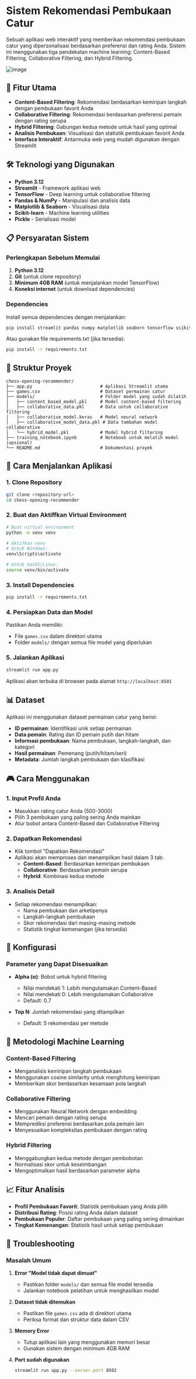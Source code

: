 # Sistem Rekomendasi Pembukaan Catur

Sebuah aplikasi web interaktif yang memberikan rekomendasi pembukaan catur yang dipersonalisasi berdasarkan preferensi dan rating Anda. Sistem ini menggunakan tiga pendekatan machine learning: Content-Based Filtering, Collaborative Filtering, dan Hybrid Filtering.

![image](https://github.com/user-attachments/assets/7808d89e-2b6e-4e11-89cb-785e2ffcc983)


## 🎯 Fitur Utama

- **Content-Based Filtering**: Rekomendasi berdasarkan kemiripan langkah dengan pembukaan favorit Anda
- **Collaborative Filtering**: Rekomendasi berdasarkan preferensi pemain dengan rating serupa
- **Hybrid Filtering**: Gabungan kedua metode untuk hasil yang optimal
- **Analisis Pembukaan**: Visualisasi dan statistik pembukaan favorit Anda
- **Interface Interaktif**: Antarmuka web yang mudah digunakan dengan Streamlit

## 🛠️ Teknologi yang Digunakan

- **Python 3.12**
- **Streamlit** - Framework aplikasi web
- **TensorFlow** - Deep learning untuk collaborative filtering
- **Pandas & NumPy** - Manipulasi dan analisis data
- **Matplotlib & Seaborn** - Visualisasi data
- **Scikit-learn** - Machine learning utilities
- **Pickle** - Serialisasi model

## 📋 Persyaratan Sistem

### Perlengkapan Sebelum Memulai

1. **Python 3.12**
2. **Git** (untuk clone repository)
3. **Minimum 4GB RAM** (untuk menjalankan model TensorFlow)
4. **Koneksi internet** (untuk download dependencies)

### Dependencies

Install semua dependencies dengan menjalankan:

```bash
pip install streamlit pandas numpy matplotlib seaborn tensorflow scikit-learn
```

Atau gunakan file requirements.txt (jika tersedia):

```bash
pip install -r requirements.txt
```

## 📁 Struktur Proyek

```
chess-opening-recommender/
├── app.py                          # Aplikasi Streamlit utama
├── games.csv                       # Dataset permainan catur
├── models/                         # Folder model yang sudah dilatih
│   ├── content_based_model.pkl     # Model content-based filtering
│   ├── collaborative_data.pkl      # Data untuk collaborative filtering
│   ├── collaborative_model.keras   # Model neural network
│   ├── collaborative_model_data.pkl # Data tambahan model collaborative
│   └── hybrid_model.pkl            # Model hybrid filtering
├── training_notebook.ipynb         # Notebook untuk melatih model (opsional)
└── README.md                       # Dokumentasi proyek
```

## 🚀 Cara Menjalankan Aplikasi

### 1. Clone Repository

```bash
git clone <repository-url>
cd chess-opening-recommender
```
### 2. Buat dan Aktiffkan Virtual Environment
```bash
# Buat virtual environment
python -m venv venv

# Aktifkan venv
# Untuk Windows:
venv\Scripts\activate

# Untuk macOS/Linux:
source venv/bin/activate
```

### 3. Install Dependencies

```bash
pip install -r requirements.txt
```

### 4. Persiapkan Data dan Model

Pastikan Anda memiliki:
- File `games.csv` dalam direktori utama
- Folder `models/` dengan semua file model yang diperlukan

### 5. Jalankan Aplikasi

```bash
streamlit run app.py
```

Aplikasi akan terbuka di browser pada alamat `http://localhost:8501`

## 📊 Dataset

Aplikasi ini menggunakan dataset permainan catur yang berisi:
- **ID permainan**: Identifikasi unik setiap permainan
- **Data pemain**: Rating dan ID pemain putih dan hitam
- **Informasi pembukaan**: Nama pembukaan, langkah-langkah, dan kategori
- **Hasil permainan**: Pemenang (putih/hitam/seri)
- **Metadata**: Jumlah langkah pembukaan dan klasifikasi

## 🎮 Cara Menggunakan

### 1. Input Profil Anda
- Masukkan rating catur Anda (500-3000)
- Pilih 3 pembukaan yang paling sering Anda mainkan
- Atur bobot antara Content-Based dan Collaborative Filtering

### 2. Dapatkan Rekomendasi
- Klik tombol "Dapatkan Rekomendasi"
- Aplikasi akan memproses dan menampilkan hasil dalam 3 tab:
  - **Content-Based**: Berdasarkan kemiripan pembukaan
  - **Collaborative**: Berdasarkan pemain serupa
  - **Hybrid**: Kombinasi kedua metode

### 3. Analisis Detail
- Setiap rekomendasi menampilkan:
  - Nama pembukaan dan arketipenya
  - Langkah-langkah pembukaan
  - Skor rekomendasi dari masing-masing metode
  - Statistik tingkat kemenangan (jika tersedia)

## 🔧 Konfigurasi

### Parameter yang Dapat Disesuaikan

- **Alpha (α)**: Bobot untuk hybrid filtering
  - Nilai mendekati 1: Lebih mengutamakan Content-Based
  - Nilai mendekati 0: Lebih mengutamakan Collaborative
  - Default: 0.7

- **Top N**: Jumlah rekomendasi yang ditampilkan
  - Default: 5 rekomendasi per metode

## 🧠 Metodologi Machine Learning

### Content-Based Filtering
- Menganalisis kemiripan langkah pembukaan
- Menggunakan cosine similarity untuk menghitung kemiripan
- Memberikan skor berdasarkan kesamaan pola langkah

### Collaborative Filtering
- Menggunakan Neural Network dengan embedding
- Mencari pemain dengan rating serupa
- Memprediksi preferensi berdasarkan pola pemain lain
- Menyesuaikan kompleksitas pembukaan dengan rating

### Hybrid Filtering
- Menggabungkan kedua metode dengan pembobotan
- Normalisasi skor untuk keseimbangan
- Mengoptimalkan hasil berdasarkan parameter alpha

## 📈 Fitur Analisis

- **Profil Pembukaan Favorit**: Statistik pembukaan yang Anda pilih
- **Distribusi Rating**: Posisi rating Anda dalam dataset
- **Pembukaan Populer**: Daftar pembukaan yang paling sering dimainkan
- **Tingkat Kemenangan**: Statistik hasil untuk setiap pembukaan

## 🐛 Troubleshooting

### Masalah Umum

1. **Error "Model tidak dapat dimuat"**
   - Pastikan folder `models/` dan semua file model tersedia
   - Jalankan notebook pelatihan untuk menghasilkan model

2. **Dataset tidak ditemukan**
   - Pastikan file `games.csv` ada di direktori utama
   - Periksa format dan struktur data dalam CSV

3. **Memory Error**
   - Tutup aplikasi lain yang menggunakan memori besar
   - Gunakan sistem dengan minimum 4GB RAM

4. **Port sudah digunakan**
   ```bash
   streamlit run app.py --server.port 8502
   ```
